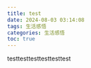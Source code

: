 ```yaml
---
title: test
date: 2024-08-03 03:14:08
tags: 生活感悟
categories: 生活感悟
toc: true
---
```

testtesttesttesttesttest